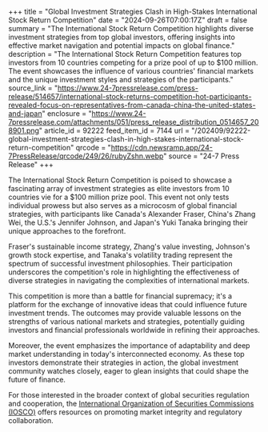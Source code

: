 +++
title = "Global Investment Strategies Clash in High-Stakes International Stock Return Competition"
date = "2024-09-26T07:00:17Z"
draft = false
summary = "The International Stock Return Competition highlights diverse investment strategies from top global investors, offering insights into effective market navigation and potential impacts on global finance."
description = "The International Stock Return Competition features top investors from 10 countries competing for a prize pool of up to $100 million. The event showcases the influence of various countries' financial markets and the unique investment styles and strategies of the participants."
source_link = "https://www.24-7pressrelease.com/press-release/514657/international-stock-returns-competition-hot-participants-revealed-focus-on-representatives-from-canada-china-the-united-states-and-japan"
enclosure = "https://www.24-7pressrelease.com/attachments/051/press_release_distribution_0514657_208901.png"
article_id = 92222
feed_item_id = 7144
url = "/202409/92222-global-investment-strategies-clash-in-high-stakes-international-stock-return-competition"
qrcode = "https://cdn.newsramp.app/24-7PressRelease/qrcode/249/26/rubyZshn.webp"
source = "24-7 Press Release"
+++

<p>The International Stock Return Competition is poised to showcase a fascinating array of investment strategies as elite investors from 10 countries vie for a $100 million prize pool. This event not only tests individual prowess but also serves as a microcosm of global financial strategies, with participants like Canada's Alexander Fraser, China's Zhang Wei, the U.S.'s Jennifer Johnson, and Japan's Yuki Tanaka bringing their unique approaches to the forefront.</p><p>Fraser's sustainable income strategy, Zhang's value investing, Johnson's growth stock expertise, and Tanaka's volatility trading represent the spectrum of successful investment philosophies. Their participation underscores the competition's role in highlighting the effectiveness of diverse strategies in navigating the complexities of international markets.</p><p>This competition is more than a battle for financial supremacy; it's a platform for the exchange of innovative ideas that could influence future investment trends. The outcomes may provide valuable lessons on the strengths of various national markets and strategies, potentially guiding investors and financial professionals worldwide in refining their approaches.</p><p>Moreover, the event emphasizes the importance of adaptability and deep market understanding in today's interconnected economy. As these top investors demonstrate their strategies in action, the global investment community watches closely, eager to glean insights that could shape the future of finance.</p><p>For those interested in the broader context of global securities regulation and cooperation, the <a href='https://www.iosco.org' rel='nofollow' target='_blank'>International Organization of Securities Commissions (IOSCO)</a> offers resources on promoting market integrity and regulatory collaboration.</p>